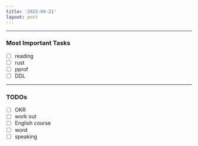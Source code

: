 ```yaml
---
title: '2023-04-21'
layout: post
---
```


---

### Most Important Tasks

- [ ] reading
- [ ] rust
- [ ] pprof
- [ ] DDL

---

### TODOs

- [ ] OKR
- [ ] work out
- [ ] English course
- [ ] word
- [ ] speaking
